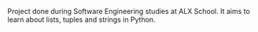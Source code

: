 Project done during  Software Engineering studies at ALX School. It aims to learn about lists, tuples and strings in Python.
